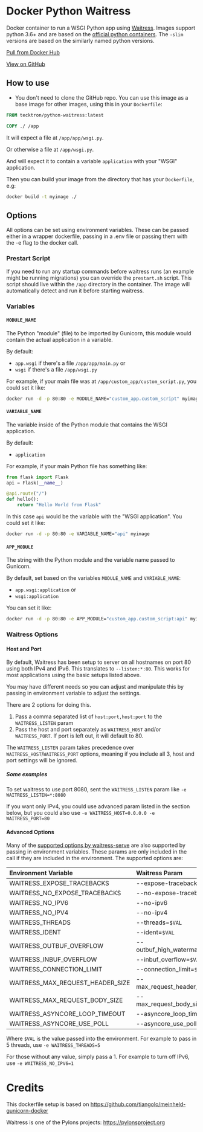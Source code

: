 # Docker Python Waitress

Docker container to run a WSGI Python app using
[Waitress](https://docs.pylonsproject.org/projects/waitress/en/stable/index.html). Images support python 3.6+ and are
based on the [official python containers](). The `-slim` versions are based on the similarly named python versions.

[Pull from Docker Hub](https://hub.docker.com/r/tecktron/python-waitress/)

[View on GitHub](https://github.com/Tecktron/docker-python-waitress)

## How to use

* You don't need to clone the GitHub repo. You can use this image as a base image for other images, using this in your `Dockerfile`:

```Dockerfile
FROM tecktron/python-waitress:latest

COPY ./ /app
```

It will expect a file at `/app/app/wsgi.py`.

Or otherwise a file at `/app/wsgi.py`.

And will expect it to contain a variable `application` with your "WSGI" application.

Then you can build your image from the directory that has your `Dockerfile`, e.g:

```bash
docker build -t myimage ./
```

## Options

All options can be set using environment variables. These can be passed either in a wrapper dockerfile, passing in a .env file or passing them with the
-e flag to the docker call.

### Prestart Script
If you need to run any startup commands before waitress runs (an example might be running migrations) you can override the `prestart.sh` script. This script should live within the `/app` directory in the container. The image will automatically detect and run it before starting waitress.


### Variables

#### `MODULE_NAME`

The Python "module" (file) to be imported by Gunicorn, this module would contain the actual application in a variable.

By default:

* `app.wsgi` if there's a file `/app/app/main.py` or
* `wsgi` if there's a file `/app/wsgi.py`

For example, if your main file was at `/app/custom_app/custom_script.py`, you could set it like:

```bash
docker run -d -p 80:80 -e MODULE_NAME="custom_app.custom_script" myimage
```

#### `VARIABLE_NAME`

The variable inside of the Python module that contains the WSGI application.

By default:

* `application`

For example, if your main Python file has something like:

```Python
from flask import Flask
api = Flask(__name__)

@api.route("/")
def hello():
    return "Hello World from Flask"
```

In this case `api` would be the variable with the "WSGI application". You could set it like:

```bash
docker run -d -p 80:80 -e VARIABLE_NAME="api" myimage
```

#### `APP_MODULE`

The string with the Python module and the variable name passed to Gunicorn.

By default, set based on the variables `MODULE_NAME` and `VARIABLE_NAME`:

* `app.wsgi:application` or
* `wsgi:application`

You can set it like:

```bash
docker run -d -p 80:80 -e APP_MODULE="custom_app.custom_script:api" myimage
```

### Waitress Options

#### Host and Port
By default, Waitress has been setup to server on all hostnames on port 80 using both IPv4 and IPv6. This translates to `--listen:*:80`. This works for most applications using the basic setups listed above.

You may have different needs so you can adjust and manipulate this by passing in environment variable to adjust the settings.

There are 2 options for doing this.
1. Pass a comma separated list of `host:port,host:port` to the `WAITRESS_LISTEN` param
2. Pass the host and port separately as `WAITRESS_HOST` and/or `WAITRESS_PORT`. If port is left out, it will default to 80.

The `WAITRESS_LISTEN` param takes precedence over `WAITRESS_HOST`/`WAITRESS_PORT` options, meaning if you include all 3, host and port settings will be ignored.

##### Some examples

To set waitress to use port 8080, sent the `WAITRESS_LISTEN` param like `-e WAITRESS_LISTEN=*:8080`

If you want only IPv4, you could use advanced param listed in the section below, but you could also use `-e WAITRESS_HOST=0.0.0.0 -e WAITRESS_PORT=80`


#### Advanced Options

Many of the
[supported options by waitress-serve](https://docs.pylonsproject.org/projects/waitress/en/stable/runner.html#invocation)
are also supported by passing in environment variables. These params are only included in the call if they are included
in the environment. The supported options are:

| Environment Variable             | Waitress Param                   |
|:---------------------------------|:---------------------------------|
| WAITRESS_EXPOSE_TRACEBACKS       | --expose-tracebacks              |
| WAITRESS_NO_EXPOSE_TRACEBACKS    | --no-expose-tracebacks           |
| WAITRESS_NO_IPV6                 | --no-ipv6                        |
| WAITRESS_NO_IPV4                 | --no-ipv4                        |
| WAITRESS_THREADS                 | --threads=`$VAL`                 |
| WAITRESS_IDENT                   | --ident=`$VAL`                   |
| WAITRESS_OUTBUF_OVERFLOW         | --outbuf_high_watermark=`$VAL`   |
| WAITRESS_INBUF_OVERFLOW          | --inbuf_overflow=`$VAL`          |
| WAITRESS_CONNECTION_LIMIT        | --connection_limit=`$VAL`        |
| WAITRESS_MAX_REQUEST_HEADER_SIZE | --max_request_header_size=`$VAL` |
| WAITRESS_MAX_REQUEST_BODY_SIZE   | --max_request_body_size=`$VAL`   |
| WAITRESS_ASYNCORE_LOOP_TIMEOUT   | --asyncore_loop_timeout=`$VAL`   |
| WAITRESS_ASYNCORE_USE_POLL       | --asyncore_use_poll=`$VAL`       |

Where `$VAL` is the value passed into the environment.
For example to pass in 5 threads, use `-e WAITRESS_THREADS=5`

For those without any value, simply pass a 1.
For example to turn off IPv6, use `-e WAITRESS_NO_IPV6=1`

# Credits
This dockerfile setup is based on https://github.com/tiangolo/meinheld-gunicorn-docker

Waitress is one of the Pylons projects: https://pylonsproject.org
